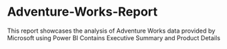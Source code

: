 # Adventure-Works-Report
This report showcases the analysis of Adventure Works data provided by Microsoft using Power BI
Contains 
Executive Summary and 
Product Details
